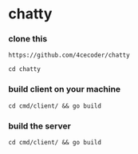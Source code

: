 # chatty

### clone this

`https://github.com/4cecoder/chatty`

`cd chatty`

### build client on your machine 
`cd cmd/client/ && go build`

### build the server

`cd cmd/client/ && go build`

